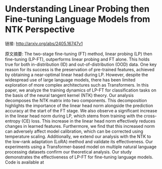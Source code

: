 # Understanding Linear Probing then Fine-tuning Language Models from NTK Perspective

链接: http://arxiv.org/abs/2405.16747v1

原文摘要:
The two-stage fine-tuning (FT) method, linear probing (LP) then fine-tuning
(LP-FT), outperforms linear probing and FT alone. This holds true for both
in-distribution (ID) and out-of-distribution (OOD) data. One key reason for its
success is the preservation of pre-trained features, achieved by obtaining a
near-optimal linear head during LP. However, despite the widespread use of
large language models, there has been limited exploration of more complex
architectures such as Transformers. In this paper, we analyze the training
dynamics of LP-FT for classification tasks on the basis of the neural tangent
kernel (NTK) theory. Our analysis decomposes the NTK matrix into two
components. This decomposition highlights the importance of the linear head
norm alongside the prediction accuracy at the start of the FT stage. We also
observe a significant increase in the linear head norm during LP, which stems
from training with the cross-entropy (CE) loss. This increase in the linear
head norm effectively reduces changes in learned features. Furthermore, we find
that this increased norm can adversely affect model calibration, which can be
corrected using temperature scaling. Additionally, we extend our analysis with
the NTK to the low-rank adaptation (LoRA) method and validate its
effectiveness. Our experiments using a Transformer-based model on multiple
natural language processing datasets confirm our theoretical analysis. Our
study demonstrates the effectiveness of LP-FT for fine-tuning language models.
Code is available at 